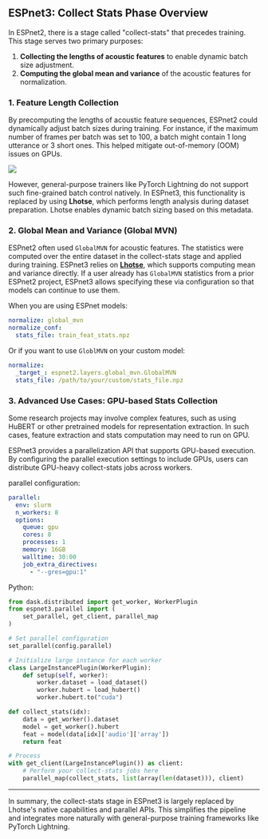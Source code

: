 ## ESPnet3: Collect Stats Phase Overview

In ESPnet2, there is a stage called "collect-stats" that precedes training. This stage serves two primary purposes:

1. **Collecting the lengths of acoustic features** to enable dynamic batch size adjustment.
2. **Computing the global mean and variance** of the acoustic features for normalization.

### 1. Feature Length Collection

By precomputing the lengths of acoustic feature sequences, ESPnet2 could dynamically adjust batch sizes during training. For instance, if the maximum number of frames per batch was set to 100, a batch might contain 1 long utterance or 3 short ones. This helped mitigate out-of-memory (OOM) issues on GPUs.

![](./images/dynamic_batch.png)

However, general-purpose trainers like PyTorch Lightning do not support such fine-grained batch control natively. In ESPnet3, this functionality is replaced by using **Lhotse**, which performs length analysis during dataset preparation. Lhotse enables dynamic batch sizing based on this metadata.

### 2. Global Mean and Variance (Global MVN)

ESPnet2 often used `GlobalMVN` for acoustic features. The statistics were computed over the entire dataset in the collect-stats stage and applied during training.
ESPnet3 relies on **[Lhotse](https://lhotse.readthedocs.io/en/latest/datasets.html#lhotse.dataset.signal_transforms.GlobalMVN)**, which supports computing mean and variance directly.
If a user already has `GlobalMVN` statistics from a prior ESPnet2 project, ESPnet3 allows specifying these via configuration so that models can continue to use them.

When you are using ESPnet models:
```yaml
normalize: global_mvn
normalize_conf:
  stats_file: train_feat_stats.npz
```

Or if you want to use `GloblMVN` on your custom model:
```yaml
normalize:
  _target_: espnet2.layers.global_mvn.GlobalMVN
  stats_file: /path/to/your/custom/stats_file.npz
```


### 3. Advanced Use Cases: GPU-based Stats Collection

Some research projects may involve complex features, such as using HuBERT or other pretrained models for representation extraction. In such cases, feature extraction and stats computation may need to run on GPU.

ESPnet3 provides a parallelization API that supports GPU-based execution. By configuring the parallel execution settings to include GPUs, users can distribute GPU-heavy collect-stats jobs across workers.

parallel configuration:
```yaml
parallel:
  env: slurm
  n_workers: 8
  options:
    queue: gpu
    cores: 8
    processes: 1
    memory: 16GB
    walltime: 30:00
    job_extra_directives:
      - "--gres=gpu:1"
```

Python:
```python
from dask.distributed import get_worker, WorkerPlugin
from espnet3.parallel import (
    set_parallel, get_client, parallel_map
)

# Set parallel configuration
set_parallel(config.parallel)

# Initialize large instance for each worker
class LargeInstancePlugin(WorkerPlugin):
    def setup(self, worker):
        worker.dataset = load_dataset()
        worker.hubert = load_hubert()
        worker.hubert.to("cuda")

def collect_stats(idx):
    data = get_worker().dataset
    model = get_worker().hubert
    feat = model(data[idx]['audio']['array'])
    return feat

# Process
with get_client(LargeInstancePlugin()) as client:
    # Perform your collect-stats jobs here
    parallel_map(collect_stats, list(array(len(dataset))), client)

```


---

In summary, the collect-stats stage in ESPnet3 is largely replaced by Lhotse's native capabilities and parallel APIs. This simplifies the pipeline and integrates more naturally with general-purpose training frameworks like PyTorch Lightning.
